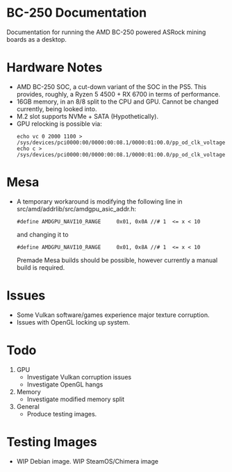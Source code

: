 # BC-250 Documentation
Documentation for running the AMD BC-250 powered ASRock mining boards as a desktop.

# Hardware Notes
- AMD BC-250 SOC, a cut-down variant of the SOC in the PS5. This provides, roughly, a Ryzen 5 4500 + RX 6700 in terms of performance.
- 16GB memory, in an 8/8 split to the CPU and GPU. Cannot be changed currently, being looked into.
- M.2 slot supports NVMe + SATA (Hypothetically).
- GPU relocking is possible via:
  ```
  echo vc 0 2000 1100 > /sys/devices/pci0000:00/0000:00:08.1/0000:01:00.0/pp_od_clk_voltage
  echo c > /sys/devices/pci0000:00/0000:00:08.1/0000:01:00.0/pp_od_clk_voltage
  ```
# Mesa
- A temporary workaround is modifying the following line in src/amd/addrlib/src/amdgpu_asic_addr.h:
  ```
  #define AMDGPU_NAVI10_RANGE     0x01, 0x0A //# 1  <= x < 10
  ```
  and changing it to
  ```
  #define AMDGPU_NAVI10_RANGE     0x01, 0x8A //# 1  <= x < 10
  ```
  Premade Mesa builds should be possible, however currently a manual build is required.
# Issues
- Some Vulkan software/games experience major texture corruption.
- Issues with OpenGL locking up system.
# Todo
1. GPU
   - Investigate Vulkan corruption issues
   - Investigate OpenGL hangs
2. Memory
   - Investigate modified memory split
3. General
   - Produce testing images.
# Testing Images
- WIP Debian image. WIP SteamOS/Chimera image
